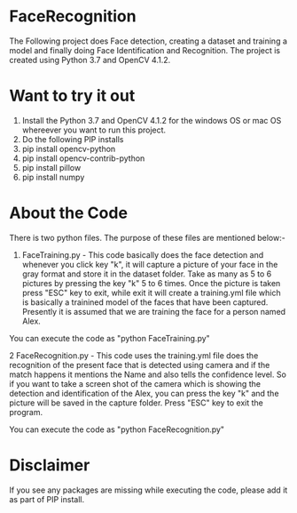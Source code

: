 # FaceRecognition
The Following project does Face detection, creating a dataset and training a model and finally doing Face Identification and Recognition. The project is created using Python 3.7 and OpenCV 4.1.2. 

# Want to try it out
1. Install the Python 3.7 and OpenCV 4.1.2 for the windows OS or mac OS whereever you want to run this project.
2. Do the following PIP installs
3. pip install opencv-python 
4. pip install opencv-contrib-python
5. pip install pillow
6. pip install numpy

# About the Code
There is two python files. The purpose of these files are mentioned below:-
  1. FaceTraining.py - This code basically does the face detection and whenever you click key "k", it will capture a picture of your face in the gray format and store it in the dataset folder. Take as many as 5 to 6 pictures by pressing the key "k" 5 to 6 times. Once the picture is taken press "ESC" key to exit, while exit it will create a training.yml file which is basically a trainined model of the faces that have been captured. Presently it is assumed that we are training the face for a person named Alex. 

  You can execute the code as "python FaceTraining.py"

  2 FaceRecognition.py - This code uses the training.yml file does the recognition of the present face that is detected using camera and if the match happens it mentions the Name and also tells the confidence level. So if you want to take a screen shot of the camera which is showing the detection and identification of the Alex, you can press the key "k" and the picture will be saved in the capture folder. Press "ESC" key to exit the program.

  You can execute the code as "python FaceRecognition.py"

# Disclaimer
If you see any packages are missing while executing the code, please add it as part of PIP install.
